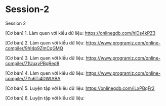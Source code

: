 # Session-2
Session 2

[Cơ bản] 1. Làm quen với kiểu dữ liệu: https://onlinegdb.com/hiDs4kPZ3

[Cơ bản] 2. Làm quen với kiểu dữ liệu: https://www.programiz.com/online-compiler/9hI4p9ZmCqGMQ

[Cơ bản] 3. Làm quen với kiểu dữ liệu: https://www.programiz.com/online-compiler/71UuxyPBgRed8

[Cơ bản] 4. Làm quen với kiểu dữ liệu: https://www.programiz.com/online-compiler/7Yu6Ti4DWtABA

[Cơ bản] 5. Luyện tập với kiểu dữ liệu: https://onlinegdb.com/iLxPBqFr2

[Cơ bản] 6. Luyện tập với kiểu dữ liệu: 
